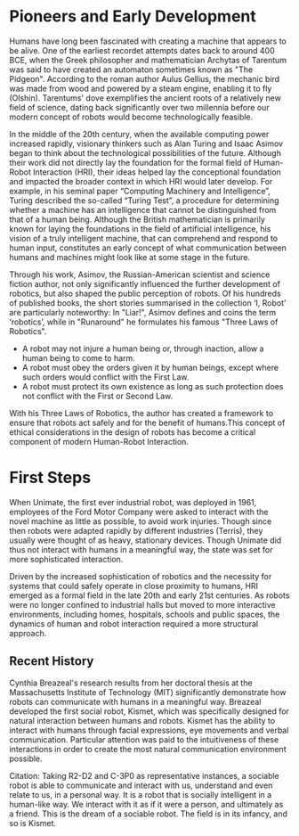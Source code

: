 
# Pioneers and Early Development

Humans have long been fascinated with creating a machine that appears to be alive. One of the earliest recordet attempts dates back to around 400 BCE, when the Greek philosopher and mathematician Archytas of Tarentum was said to have created an automaton sometimes known as "The Pidgeon".  According to the roman author Aulus Gellius,  the mechanic bird was made from wood and  powered by a steam engine, enabling it to fly (Olshin).  Tarentums' dove exemplifies the  ancient roots of a relatively new field of science, dating back significantly over two millennia before our modern concept of robots would become technologically feasible.

In the middle of the 20th century, when the available computing power increased rapidly, visionary thinkers such as Alan Turing and Isaac Asimov began to think about the technological possibilities of the future. Although their work did not directly lay the foundation for the formal field of Human-Robot Interaction (HRI), their ideas helped lay the conceptional foundation and impacted the broader context in which HRI would later develop.
For example, in his seminal paper “Computing Machinery and Intelligence”, Turing described the so-called “Turing Test”, a procedure for determining whether a machine has an intelligence that cannot be distinguished from that of a human being. Although the British mathematician is primarily known for laying the foundations in the field of artificial intelligence, his vision of a truly intelligent machine, that can comprehend and respond to human input, constitutes an early concept of what communication between humans and machines might look like at some stage in the future.

Through his work, Asimov, the Russian-American scientist and science fiction author, not only significantly influenced the further development of robotics, but also shaped the public perception of robots. Of his hundreds of published books, the short stories summarised in the collection ‘I, Robot’ are particularly noteworthy: In "Liar!", Asimov defines and coins the term ‘robotics’, while in "Runaround" he formulates his famous "Three Laws of Robotics".

- A robot may not injure a human being or, through inaction, allow a human being to come to harm.
- A robot must obey the orders given it by human beings, except where such orders would conflict with the First Law.
- A robot must protect its own existence as long as such protection does not conflict with the First or Second Law.

With his Three Laws of Robotics, the author has created a framework to ensure that robots act safely and for the benefit of humans.This concept of ethical considerations in the design of robots has become a critical component of modern Human-Robot Interaction.

# First Steps

When Unimate, the first ever industrial robot, was deployed in 1961,  employees of the Ford Motor Company were asked to interact with the novel machine as little as possible, to avoid work injuries. Though since then robots were adapted rapidly by different industries (Terris), they usually were thought of as heavy, stationary devices. Though Unimate did thus not interact with humans in a meaningful way, the state was set for more sophisticated interaction.

Driven by the increased sophistication of robotics and the necessity for systems that could safely operate in close proximity to humans, HRI emerged as a formal field in the late 20th and early 21st centuries. As robots were no longer confined to industrial halls but moved  to more interactive environments, including homes, hospitals, schools and public spaces, the dynamics of human and robot interaction required a more structural approach.

## Recent History

Cynthia Breazeal's research results from her doctoral thesis at the  Massachusetts Institute of Technology (MIT) significantly demonstrate how robots can communicate with humans in a meaningful way. Breazeal developed the first social robot, Kismet, which was specifically designed for natural interaction between humans and robots. Kismet has the ability to interact with humans through facial expressions, eye movements and verbal communication. Particular attention was paid to the intuitiveness of these interactions in order to create the most natural communication environment possible.

Citation: 
Taking R2-D2 and C-3P0 as representative instances,
a sociable robot is able to communicate and interact with us, understand and even relate
to us, in a personal way. It is a robot that is socially intelligent in a human-like way. We
interact with it as if it were a person, and ultimately as a friend. This is the dream of a
sociable robot. The field is in its infancy, and so is Kismet.

